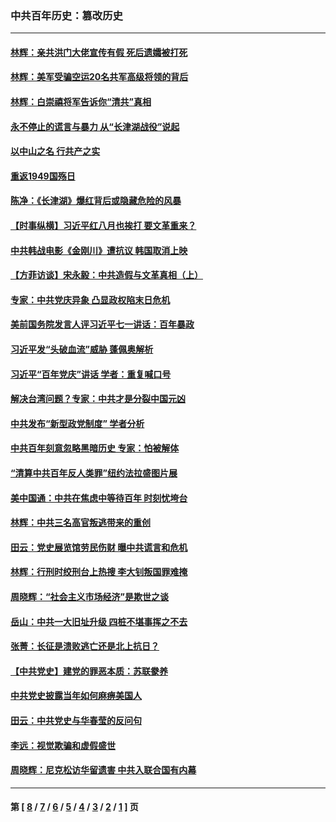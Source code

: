 ### 中共百年历史：篡改历史
---
#### [林辉：亲共洪门大佬宣传有假 死后遗孀被打死](../../pages/nf1176115/n14057205.md?09290430) 
#### [林辉：美军受骗空运20名共军高级将领的背后](../../pages/nf1176115/n14052185.md?09290430) 
#### [林辉：白崇禧将军告诉你“清共”真相](../../pages/nf1176115/n14044216.md?09290430) 
#### [永不停止的谎言与暴力 从“长津湖战役”说起](../../pages/nf1176115/n13494094.md?09290430) 
#### [以中山之名 行共产之实](../../pages/nf1176115/n13346437.md?09290430) 
#### [重返1949国殇日](../../pages/nf1176115/n13346372.md?09290430) 
#### [陈净：《长津湖》爆红背后或隐藏危险的风暴](../../pages/nf1176115/n13314364.md?09290430) 
#### [【时事纵横】习近平红八月也挨打 要文革重来？](../../pages/nf1176115/n13231393.md?09290430) 
#### [中共韩战电影《金刚川》遭抗议 韩国取消上映](../../pages/nf1176115/n13219114.md?09290430) 
#### [【方菲访谈】宋永毅：中共造假与文革真相（上）](../../pages/nf1176115/n13200760.md?09290430) 
#### [专家：中共党庆异象 凸显政权陷末日危机](../../pages/nf1176115/n13067084.md?09290430) 
#### [美前国务院发言人评习近平七一讲话：百年暴政](../../pages/nf1176115/n13066986.md?09290430) 
#### [习近平发“头破血流”威胁 蓬佩奥解析](../../pages/nf1176115/n13063604.md?09290430) 
#### [习近平“百年党庆”讲话 学者：重复喊口号](../../pages/nf1176115/n13061411.md?09290430) 
#### [解决台湾问题？专家：中共才是分裂中国元凶](../../pages/nf1176115/n13060811.md?09290430) 
#### [中共发布“新型政党制度” 学者分析](../../pages/nf1176115/n13056354.md?09290430) 
#### [中共百年刻意忽略黑暗历史 专家：怕被解体](../../pages/nf1176115/n13056056.md?09290430) 
#### [“清算中共百年反人类罪”纽约法拉盛图片展](../../pages/nf1176115/n13052220.md?09290430) 
#### [美中国通：中共在焦虑中等待百年 时刻忧垮台](../../pages/nf1176115/n13048820.md?09290430) 
#### [林辉：中共三名高官叛逃带来的重创](../../pages/nf1176115/n13035206.md?09290430) 
#### [田云：党史展览馆劳民伤财 曝中共谎言和危机](../../pages/nf1176115/n13033900.md?09290430) 
#### [林辉：行刑时绞刑台上热搜 李大钊叛国罪难掩](../../pages/nf1176115/n13031965.md?09290430) 
#### [周晓辉：“社会主义市场经济”是欺世之谈](../../pages/nf1176115/n13024090.md?09290430) 
#### [岳山：中共一大旧址升级 四桩不堪事挥之不去](../../pages/nf1176115/n13021697.md?09290430) 
#### [张菁：长征是溃败逃亡还是北上抗日？](../../pages/nf1176115/n13020585.md?09290430) 
#### [【中共党史】建党的罪恶本质：苏联豢养](../../pages/nf1176115/n13011888.md?09290430) 
#### [中共党史披露当年如何麻痹美国人](../../pages/nf1176115/n12966400.md?09290430) 
#### [田云：中共党史与华春莹的反问句](../../pages/nf1176115/n12765178.md?09290430) 
#### [李远：视觉欺骗和虚假盛世](../../pages/nf1176115/n12993376.md?09290430) 
#### [周晓辉：尼克松访华留遗害 中共入联合国有内幕](../../pages/nf1176115/n12991422.md?09290430) 

---
#### 第 [ [8](./8.md?09290430) / [7](./7.md?09290430) / [6](./6.md?09290430) / [5](./5.md?09290430) / [4](./4.md?09290430) / [3](./3.md?09290430) / [2](./2.md?09290430) / [1](./1.md?09290430) ] 页
